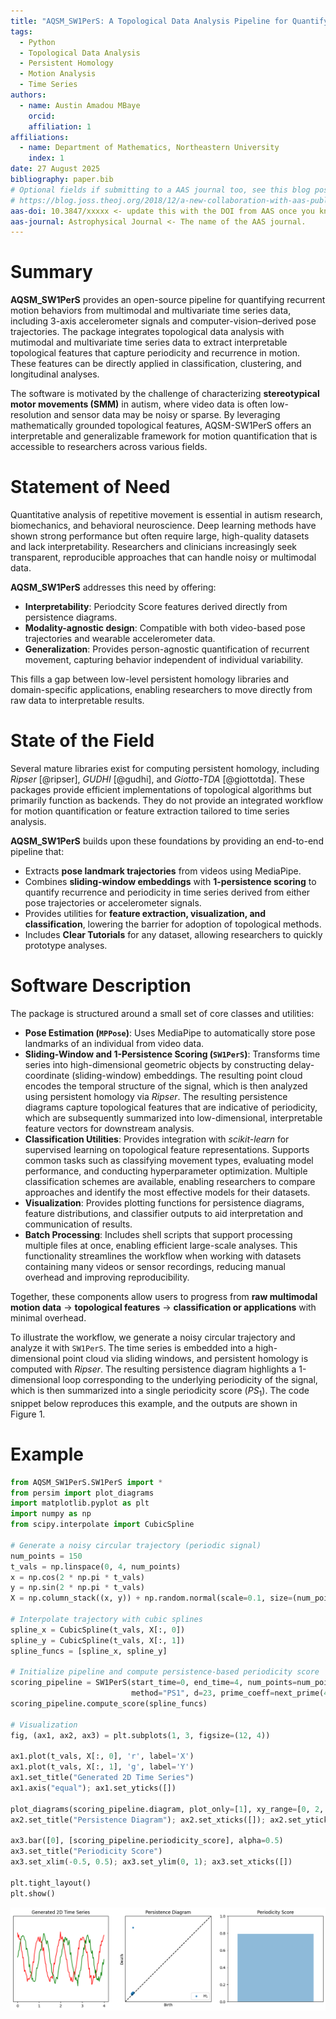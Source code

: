 ```yaml
---
title: "AQSM_SW1PerS: A Topological Data Analysis Pipeline for Quantifying Recurrent Motion in Multimodal and Multivariate Time Series Data"
tags:
  - Python
  - Topological Data Analysis
  - Persistent Homology
  - Motion Analysis
  - Time Series
authors:
  - name: Austin Amadou MBaye
    orcid: 
    affiliation: 1
affiliations:
  - name: Department of Mathematics, Northeastern University
    index: 1
date: 27 August 2025
bibliography: paper.bib
# Optional fields if submitting to a AAS journal too, see this blog post:
# https://blog.joss.theoj.org/2018/12/a-new-collaboration-with-aas-publishing
aas-doi: 10.3847/xxxxx <- update this with the DOI from AAS once you know it.
aas-journal: Astrophysical Journal <- The name of the AAS journal.
---
```



# Summary

**AQSM_SW1PerS** provides an open-source pipeline for quantifying recurrent motion behaviors from multimodal and multivariate time series data, including 3-axis accelerometer signals and computer-vision–derived pose trajectories. The package integrates topological data analysis with mutimodal and multivariate time series data to extract interpretable topological features that capture periodicity and recurrence in motion. These features can be directly applied in classification, clustering, and longitudinal analyses.

The software is motivated by the challenge of characterizing **stereotypical motor movements (SMM)** in autism, where video data is often low-resolution and sensor data may be noisy or sparse. By leveraging mathematically grounded topological features, AQSM-SW1PerS offers an interpretable and generalizable framework for motion quantification that is accessible to researchers across various fields.

# Statement of Need

Quantitative analysis of repetitive movement is essential in autism research, biomechanics, and behavioral neuroscience. Deep learning methods have shown strong performance but often require large, high-quality datasets and lack interpretability. Researchers and clinicians increasingly seek transparent, reproducible approaches that can handle noisy or multimodal data.

**AQSM_SW1PerS** addresses this need by offering:

- **Interpretability**: Periodcity Score features derived directly from persistence diagrams.  
- **Modality-agnostic design**: Compatible with both video-based pose trajectories and wearable accelerometer data.  
- **Generalization**: Provides person-agnostic quantification of recurrent movement, capturing behavior independent of individual variability.  

This fills a gap between low-level persistent homology libraries and domain-specific applications, enabling researchers to move directly from raw data to interpretable results.

# State of the Field

Several mature libraries exist for computing persistent homology, including *Ripser* [@ripser], *GUDHI* [@gudhi], and *Giotto-TDA* [@giottotda]. These packages provide efficient implementations of topological algorithms but primarily function as backends. They do not provide an integrated workflow for motion quantification or feature extraction tailored to time series analysis.

**AQSM_SW1PerS** builds upon these foundations by providing an end-to-end pipeline that:

- Extracts **pose landmark trajectories** from videos using MediaPipe.  
- Combines **sliding-window embeddings** with **1-persistence scoring** to quantify recurrence and periodicity in time series derived from either pose trajectories or accelerometer signals.  
- Provides utilities for **feature extraction, visualization, and classification**, lowering the barrier for adoption of topological methods.  
- Includes **Clear Tutorials** for any dataset, allowing researchers to quickly prototype analyses.  

# Software Description

The package is structured around a small set of core classes and utilities:

- **Pose Estimation (`MPPose`)**: Uses MediaPipe to automatically store pose landmarks of an individual from video data. 
- **Sliding-Window and 1-Persistence Scoring (`SW1PerS`)**: Transforms time series into high-dimensional geometric objects by constructing delay-coordinate (sliding-window) embeddings. The resulting point cloud encodes the temporal structure of the signal, which is then analyzed using persistent homology via *Ripser*. The resulting persistence diagrams capture topological features that are indicative of periodicity, which are subsequently summarized into low-dimensional, interpretable feature vectors for downstream analysis.
- **Classification Utilities**: Provides integration with *scikit-learn* for supervised learning on topological feature representations. Supports common tasks such as classifying movement types, evaluating model performance, and conducting hyperparameter optimization. Multiple classification schemes are available, enabling researchers to compare approaches and identify the most effective models for their datasets.
- **Visualization**: Provides plotting functions for persistence diagrams, feature distributions, and classifier outputs to aid interpretation and communication of results.
- **Batch Processing**: Includes shell scripts that support processing multiple files at once, enabling efficient large-scale analyses. This functionality streamlines the workflow when working with datasets containing many videos or sensor recordings, reducing manual overhead and improving reproducibility.


Together, these components allow users to progress from **raw multimodal motion data** → **topological features** → **classification or applications** with minimal overhead.

To illustrate the workflow, we generate a noisy circular trajectory and analyze it with `SW1PerS`. The time series is embedded into a high-dimensional point cloud via sliding windows, and persistent homology is computed with *Ripser*. The resulting persistence diagram highlights a 1-dimensional loop corresponding to the underlying periodicity of the signal, which is then summarized into a single periodicity score ($PS_1$). The code snippet below reproduces this example, and the outputs are shown in Figure&nbsp;1.


# Example

```python
from AQSM_SW1PerS.SW1PerS import *
from persim import plot_diagrams
import matplotlib.pyplot as plt
import numpy as np
from scipy.interpolate import CubicSpline

# Generate a noisy circular trajectory (periodic signal)
num_points = 150
t_vals = np.linspace(0, 4, num_points)
x = np.cos(2 * np.pi * t_vals)
y = np.sin(2 * np.pi * t_vals)
X = np.column_stack((x, y)) + np.random.normal(scale=0.1, size=(num_points, 2))

# Interpolate trajectory with cubic splines
spline_x = CubicSpline(t_vals, X[:, 0])
spline_y = CubicSpline(t_vals, X[:, 1])
spline_funcs = [spline_x, spline_y]

# Initialize pipeline and compute persistence-based periodicity score
scoring_pipeline = SW1PerS(start_time=0, end_time=4, num_points=num_points,
                           method="PS1", d=23, prime_coeff=next_prime(46))
scoring_pipeline.compute_score(spline_funcs)

# Visualization
fig, (ax1, ax2, ax3) = plt.subplots(1, 3, figsize=(12, 4))

ax1.plot(t_vals, X[:, 0], 'r', label='X')
ax1.plot(t_vals, X[:, 1], 'g', label='Y')
ax1.set_title("Generated 2D Time Series")
ax1.axis("equal"); ax1.set_yticks([])

plot_diagrams(scoring_pipeline.diagram, plot_only=[1], xy_range=[0, 2, 0, 2], ax=ax2)
ax2.set_title("Persistence Diagram"); ax2.set_xticks([]); ax2.set_yticks([])

ax3.bar([0], [scoring_pipeline.periodicity_score], alpha=0.5)
ax3.set_title("Periodicity Score")
ax3.set_xlim(-0.5, 0.5); ax3.set_ylim(0, 1); ax3.set_xticks([])

plt.tight_layout()
plt.show()
```

![Example workflow: (a) a noisy circular trajectory represented as a 2D time series, (b) the corresponding persistence diagram showing a prominent 1-dimensional loop, and (c) the periodicity score presented as a single value derived from the diagram. Together, these demonstrate how AQSM-SW1PerS extracts interpretable topological features that capture recurrent structure in time series data.](Visualizations/demo_time_series.png)

